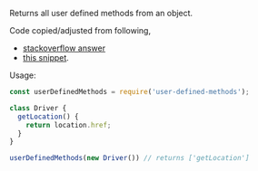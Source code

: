 Returns all user defined methods from an object.

Code copied/adjusted from following,
- [stackoverflow answer](https://stackoverflow.com/a/35033472/6161265)
- [this snippet](https://gist.github.com/wicharek/01abfd68b99e8206229b90dd0bc917cf).

Usage:

```js
const userDefinedMethods = require('user-defined-methods');

class Driver {
  getLocation() {
    return location.href;
  }
}

userDefinedMethods(new Driver()) // returns ['getLocation']
```